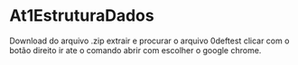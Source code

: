 # At1EstruturaDados
Download do arquivo .zip
extrair e procurar o arquivo 0deftest
clicar com o botão direito 
ir ate o comando abrir com 
escolher o google chrome.
